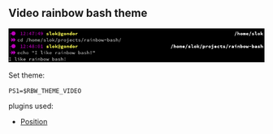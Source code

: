 **Video** rainbow bash theme
-------------------------

![Video theme](/themes/video/snapshot.png?raw=true)

Set theme:

    PS1=$RBW_THEME_VIDEO

plugins used:

* [Position](/plugins/position)